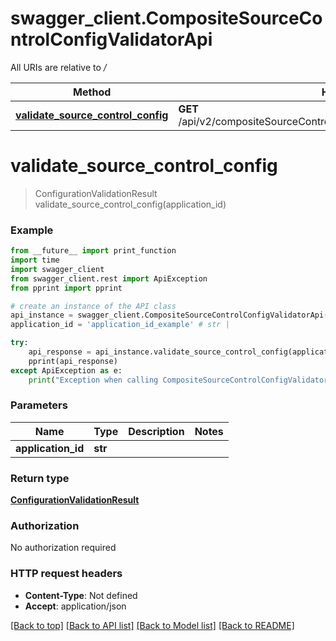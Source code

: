 # swagger_client.CompositeSourceControlConfigValidatorApi

All URIs are relative to */*

Method | HTTP request | Description
------------- | ------------- | -------------
[**validate_source_control_config**](CompositeSourceControlConfigValidatorApi.md#validate_source_control_config) | **GET** /api/v2/compositeSourceControlConfigValidator/application/{applicationId} | 

# **validate_source_control_config**
> ConfigurationValidationResult validate_source_control_config(application_id)



### Example
```python
from __future__ import print_function
import time
import swagger_client
from swagger_client.rest import ApiException
from pprint import pprint

# create an instance of the API class
api_instance = swagger_client.CompositeSourceControlConfigValidatorApi()
application_id = 'application_id_example' # str | 

try:
    api_response = api_instance.validate_source_control_config(application_id)
    pprint(api_response)
except ApiException as e:
    print("Exception when calling CompositeSourceControlConfigValidatorApi->validate_source_control_config: %s\n" % e)
```

### Parameters

Name | Type | Description  | Notes
------------- | ------------- | ------------- | -------------
 **application_id** | **str**|  | 

### Return type

[**ConfigurationValidationResult**](ConfigurationValidationResult.md)

### Authorization

No authorization required

### HTTP request headers

 - **Content-Type**: Not defined
 - **Accept**: application/json

[[Back to top]](#) [[Back to API list]](../README.md#documentation-for-api-endpoints) [[Back to Model list]](../README.md#documentation-for-models) [[Back to README]](../README.md)

